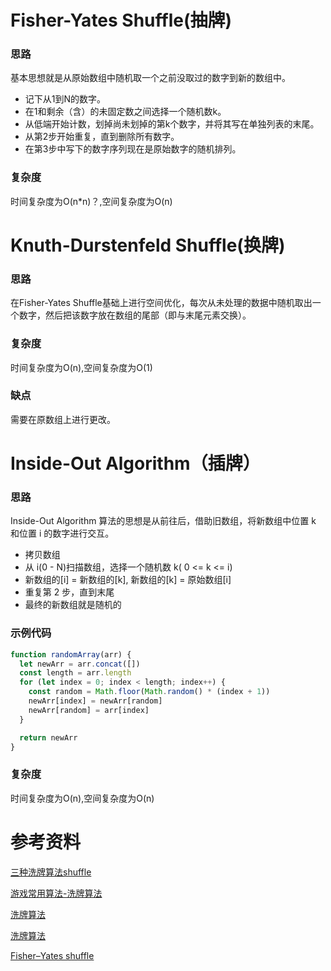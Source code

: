 # Fisher-Yates Shuffle(抽牌)
### 思路
基本思想就是从原始数组中随机取一个之前没取过的数字到新的数组中。
- 记下从1到N的数字。
- 在1和剩余（含）的未固定数之间选择一个随机数k。
- 从低端开始计数，划掉尚未划掉的第k个数字，并将其写在单独列表的末尾。
- 从第2步开始重复，直到删除所有数字。
- 在第3步中写下的数字序列现在是原始数字的随机排列。

### 复杂度
时间复杂度为O(n*n)？,空间复杂度为O(n)

# Knuth-Durstenfeld Shuffle(换牌)
### 思路
在Fisher-Yates Shuffle基础上进行空间优化，每次从未处理的数据中随机取出一个数字，然后把该数字放在数组的尾部（即与末尾元素交换）。

### 复杂度
时间复杂度为O(n),空间复杂度为O(1)

### 缺点
需要在原数组上进行更改。

# Inside-Out Algorithm（插牌）
### 思路
Inside-Out Algorithm 算法的思想是从前往后，借助旧数组，将新数组中位置 k 和位置 i 的数字进行交互。
- 拷贝数组
- 从 i(0 - N)扫描数组，选择一个随机数 k( 0 <= k <= i)
- 新数组的[i] = 新数组的[k], 新数组的[k] = 原始数组[i]
- 重复第 2 步，直到末尾
- 最终的新数组就是随机的

### 示例代码
``` javascript
function randomArray(arr) {
  let newArr = arr.concat([])
  const length = arr.length
  for (let index = 0; index < length; index++) {
    const random = Math.floor(Math.random() * (index + 1))
    newArr[index] = newArr[random]
    newArr[random] = arr[index]
  }

  return newArr
}
```

### 复杂度
时间复杂度为O(n),空间复杂度为O(n)

# 参考资料
[三种洗牌算法shuffle](https://blog.csdn.net/qq_26399665/article/details/79831490)

[游戏常用算法-洗牌算法](https://www.cnblogs.com/millionsmultiplication/p/9570258.html)

[洗牌算法](https://zhuanlan.zhihu.com/p/60386034)

[洗牌算法](https://segmentfault.com/a/1190000019345601)

[Fisher–Yates shuffle](https://en.wikipedia.org/wiki/Fisher%E2%80%93Yates_shuffle#Fisher_and_Yates'_original_method)
